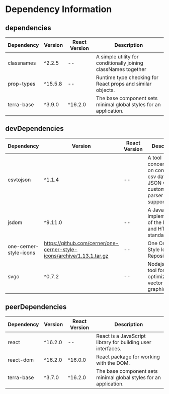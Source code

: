 # Dependency Information

## dependencies
| Dependency | Version | React Version | Description |
|-|-|-|-|
| classnames | ^2.2.5 | -- | A simple utility for conditionally joining classNames together |
| prop-types | ^15.5.8 | -- | Runtime type checking for React props and similar objects. |
| terra-base | ^3.9.0 | ^16.2.0 | The base component sets minimal global styles for an application. |

## devDependencies
| Dependency | Version | React Version | Description |
|-|-|-|-|
| csvtojson | ^1.1.4 | -- | A tool concentrating on converting csv data to JSON with customised parser supporting |
| jsdom | ^9.11.0 | -- | A JavaScript implementation of the DOM and HTML standards |
| one-cerner-style-icons | https://github.com/cerner/one-cerner-style-icons/archive/1.13.1.tar.gz | -- | One Cerner Style Icon Repository |
| svgo | ^0.7.2 | -- | Nodejs-based tool for optimizing SVG vector graphics files |

## peerDependencies
| Dependency | Version | React Version | Description |
|-|-|-|-|
| react | ^16.2.0 | -- | React is a JavaScript library for building user interfaces. |
| react-dom | ^16.2.0 | ^16.0.0 | React package for working with the DOM. |
| terra-base | ^3.7.0 | ^16.2.0 | The base component sets minimal global styles for an application. |
